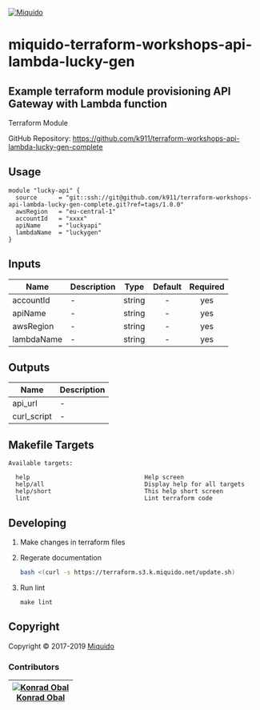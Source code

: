 <!-- This file was automatically generated by the `build-harness`. Make all changes to `README.yaml` and run `make readme` to rebuild this file. -->
[![Miquido][logo]](https://www.miquido.com/)

# miquido-terraform-workshops-api-lambda-lucky-gen


Example terraform module provisioning API Gateway with Lambda function
---
Terraform Module

GitHub Repository: https://github.com/k911/terraform-workshops-api-lambda-lucky-gen-complete
## Usage

```hcl
module "lucky-api" {
  source      = "git::ssh://git@github.com/k911/terraform-workshops-api-lambda-lucky-gen-complete.git?ref=tags/1.0.0"
  awsRegion   = "eu-central-1"
  accountId   = "xxxx"
  apiName     = "luckyapi"
  lambdaName  = "luckygen"
}
```
## Inputs

| Name | Description | Type | Default | Required |
|------|-------------|:----:|:-----:|:-----:|
| accountId | - | string | - | yes |
| apiName | - | string | - | yes |
| awsRegion | - | string | - | yes |
| lambdaName | - | string | - | yes |

## Outputs

| Name | Description |
|------|-------------|
| api_url | - |
| curl_script | - |

## Makefile Targets
```
Available targets:

  help                                Help screen
  help/all                            Display help for all targets
  help/short                          This help short screen
  lint                                Lint terraform code

```


## Developing

1. Make changes in terraform files

2. Regerate documentation

    ```bash
    bash <(curl -s https://terraform.s3.k.miquido.net/update.sh)
    ```

3. Run lint

    ```
    make lint
    ```

## Copyright

Copyright © 2017-2019 [Miquido](https://miquido.com)



### Contributors

|  [![Konrad Obal][k911_avatar]][k911_homepage]<br/>[Konrad Obal][k911_homepage] |
|---|

  [k911_homepage]: https://github.com/k911
  [k911_avatar]: https://github.com/k911.png?size=150



  [logo]: https://www.miquido.com/img/logos/logo__miquido.svg
  [website]: https://www.miquido.com/
  [github]: https://github.com/miquido
  [bitbucket]: https://bitbucket.org/miquido
